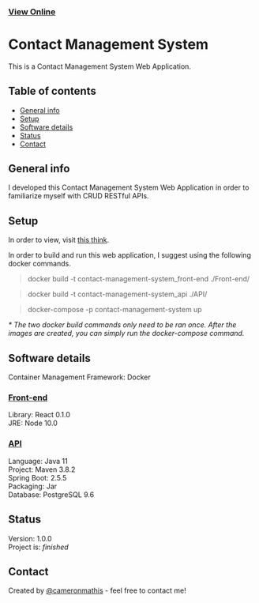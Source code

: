 ### [View Online](https://github.com/cameronmathis/ContactManagementSystem)

# Contact Management System

This is a Contact Management System Web Application.

## Table of contents

- [General info](#general-info)
- [Setup](#setup)
- [Software details](#Software-details)
- [Status](#status)
- [Contact](#contact)

## General info

I developed this Contact Management System Web Application in order to familiarize myself with CRUD RESTful APIs.

## Setup

In order to view, visit [this think](https://github.com/cameronmathis/ContactManagementSystem). <br/>

In order to build and run this web application, I suggest using the following docker commands.

> docker build -t contact-management-system_front-end ./Front-end/

> docker build -t contact-management-system_api ./API/

> docker-compose -p contact-management-system up

_\* The two docker build commands only need to be ran once. After the images are created, you can simply run the docker-compose command._

## Software details

Container Management Framework: Docker <br/>

### [Front-end](https://github.com/cameronmathis/ContactManagementSystem-FrontEnd)

Library: React 0.1.0 <br/>
JRE: Node 10.0 <br/>

### [API](https://github.com/cameronmathis/ContactManagementSystem-API)

Language: Java 11 <br/>
Project: Maven 3.8.2 <br/>
Spring Boot: 2.5.5 <br/>
Packaging: Jar <br/>
Database: PostgreSQL 9.6 <br/>

## Status

Version: 1.0.0 <br/>
Project is: _finished_

## Contact

Created by [@cameronmathis](https://github.com/cameronmathis/) - feel free to contact me!
